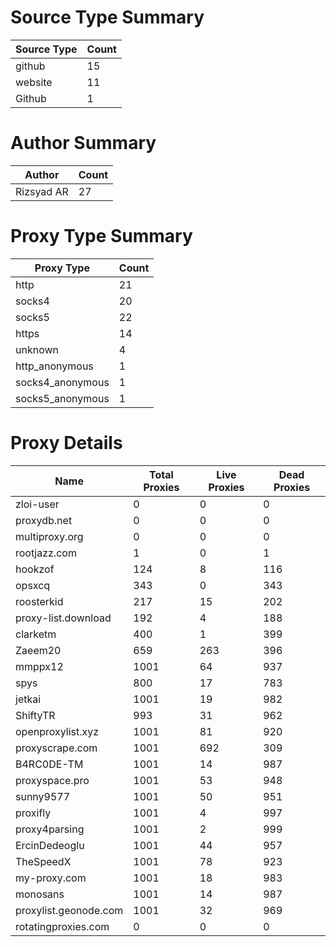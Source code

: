 # Source Type Summary

| Source Type | Count |
|-------------|-------|
| github | 15 |
| website | 11 |
| Github | 1 |


# Author Summary

| Author | Count |
|--------|-------|
| Rizsyad AR | 27 |


# Proxy Type Summary

| Proxy Type | Count |
|------------|-------|
| http | 21 |
| socks4 | 20 |
| socks5 | 22 |
| https | 14 |
| unknown | 4 |
| http_anonymous | 1 |
| socks4_anonymous | 1 |
| socks5_anonymous | 1 |


# Proxy Details

| Name | Total Proxies | Live Proxies | Dead Proxies |
|------|---------------|--------------|---------------|
| zloi-user | 0 | 0 | 0 |
| proxydb.net | 0 | 0 | 0 |
| multiproxy.org | 0 | 0 | 0 |
| rootjazz.com | 1 | 0 | 1 |
| hookzof | 124 | 8 | 116 |
| opsxcq | 343 | 0 | 343 |
| roosterkid | 217 | 15 | 202 |
| proxy-list.download | 192 | 4 | 188 |
| clarketm | 400 | 1 | 399 |
| Zaeem20 | 659 | 263 | 396 |
| mmppx12 | 1001 | 64 | 937 |
| spys | 800 | 17 | 783 |
| jetkai | 1001 | 19 | 982 |
| ShiftyTR | 993 | 31 | 962 |
| openproxylist.xyz | 1001 | 81 | 920 |
| proxyscrape.com | 1001 | 692 | 309 |
| B4RC0DE-TM | 1001 | 14 | 987 |
| proxyspace.pro | 1001 | 53 | 948 |
| sunny9577 | 1001 | 50 | 951 |
| proxifly | 1001 | 4 | 997 |
| proxy4parsing | 1001 | 2 | 999 |
| ErcinDedeoglu | 1001 | 44 | 957 |
| TheSpeedX | 1001 | 78 | 923 |
| my-proxy.com | 1001 | 18 | 983 |
| monosans | 1001 | 14 | 987 |
| proxylist.geonode.com | 1001 | 32 | 969 |
| rotatingproxies.com | 0 | 0 | 0 |

